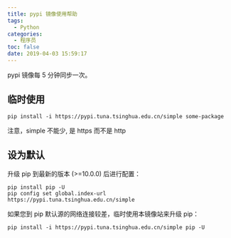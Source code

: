 ```yaml
---
title: pypi 镜像使用帮助
tags:
  - Python
categories:
  - 程序员
toc: false
date: 2019-04-03 15:59:17
---
```


pypi 镜像每 5 分钟同步一次。

## 临时使用
```shell
pip install -i https://pypi.tuna.tsinghua.edu.cn/simple some-package
```
注意，simple 不能少, 是 https 而不是 http

## 设为默认
升级 pip 到最新的版本 (>=10.0.0) 后进行配置：

```shell
pip install pip -U
pip config set global.index-url https://pypi.tuna.tsinghua.edu.cn/simple
```
如果您到 pip 默认源的网络连接较差，临时使用本镜像站来升级 pip：

```shell
pip install -i https://pypi.tuna.tsinghua.edu.cn/simple pip -U
```